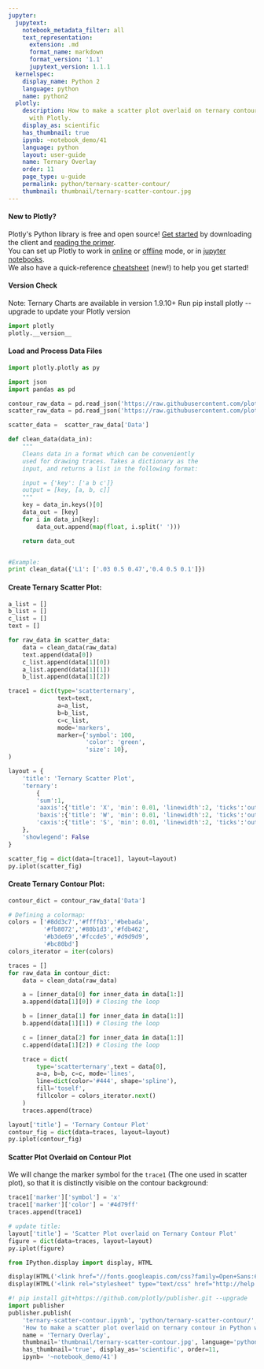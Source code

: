 ```yaml
---
jupyter:
  jupytext:
    notebook_metadata_filter: all
    text_representation:
      extension: .md
      format_name: markdown
      format_version: '1.1'
      jupytext_version: 1.1.1
  kernelspec:
    display_name: Python 2
    language: python
    name: python2
  plotly:
    description: How to make a scatter plot overlaid on ternary contour in Python
      with Plotly.
    display_as: scientific
    has_thumbnail: true
    ipynb: ~notebook_demo/41
    language: python
    layout: user-guide
    name: Ternary Overlay
    order: 11
    page_type: u-guide
    permalink: python/ternary-scatter-contour/
    thumbnail: thumbnail/ternary-scatter-contour.jpg
---
```


#### New to Plotly?
Plotly's Python library is free and open source! [Get started](https://plot.ly/python/getting-started/) by downloading the client and [reading the primer](https://plot.ly/python/getting-started/).
<br>You can set up Plotly to work in [online](https://plot.ly/python/getting-started/#initialization-for-online-plotting) or [offline](https://plot.ly/python/getting-started/#initialization-for-offline-plotting) mode, or in [jupyter notebooks](https://plot.ly/python/getting-started/#start-plotting-online).
<br>We also have a quick-reference [cheatsheet](https://images.plot.ly/plotly-documentation/images/python_cheat_sheet.pdf) (new!) to help you get started!


#### Version Check
Note: Ternary Charts are available in version 1.9.10+
Run pip install plotly --upgrade to update your Plotly version

```python
import plotly
plotly.__version__
```

#### Load and Process Data Files

```python
import plotly.plotly as py

import json
import pandas as pd

contour_raw_data = pd.read_json('https://raw.githubusercontent.com/plotly/datasets/master/contour_data.json')
scatter_raw_data = pd.read_json('https://raw.githubusercontent.com/plotly/datasets/master/scatter_data.json')

scatter_data =  scatter_raw_data['Data']

def clean_data(data_in):
    """
    Cleans data in a format which can be conveniently
    used for drawing traces. Takes a dictionary as the
    input, and returns a list in the following format:

    input = {'key': ['a b c']}
    output = [key, [a, b, c]]
    """
    key = data_in.keys()[0]
    data_out = [key]
    for i in data_in[key]:
        data_out.append(map(float, i.split(' ')))

    return data_out


#Example:
print clean_data({'L1': ['.03 0.5 0.47','0.4 0.5 0.1']})
```

#### Create Ternary Scatter Plot:

```python
a_list = []
b_list = []
c_list = []
text = []

for raw_data in scatter_data:
    data = clean_data(raw_data)
    text.append(data[0])
    c_list.append(data[1][0])
    a_list.append(data[1][1])
    b_list.append(data[1][2])

trace1 = dict(type='scatterternary',
              text=text,
              a=a_list,
              b=b_list,
              c=c_list,
              mode='markers',
              marker={'symbol': 100,
                      'color': 'green',
                      'size': 10},
)

layout = {
    'title': 'Ternary Scatter Plot',
    'ternary':
        {
        'sum':1,
        'aaxis':{'title': 'X', 'min': 0.01, 'linewidth':2, 'ticks':'outside' },
        'baxis':{'title': 'W', 'min': 0.01, 'linewidth':2, 'ticks':'outside' },
        'caxis':{'title': 'S', 'min': 0.01, 'linewidth':2, 'ticks':'outside' }
    },
    'showlegend': False
}

scatter_fig = dict(data=[trace1], layout=layout)
py.iplot(scatter_fig)
```

#### Create Ternary Contour Plot:

```python
contour_dict = contour_raw_data['Data']

# Defining a colormap:
colors = ['#8dd3c7','#ffffb3','#bebada',
          '#fb8072','#80b1d3','#fdb462',
          '#b3de69','#fccde5','#d9d9d9',
          '#bc80bd']
colors_iterator = iter(colors)

traces = []
for raw_data in contour_dict:
    data = clean_data(raw_data)

    a = [inner_data[0] for inner_data in data[1:]]
    a.append(data[1][0]) # Closing the loop

    b = [inner_data[1] for inner_data in data[1:]]
    b.append(data[1][1]) # Closing the loop

    c = [inner_data[2] for inner_data in data[1:]]
    c.append(data[1][2]) # Closing the loop

    trace = dict(
        type='scatterternary',text = data[0],
        a=a, b=b, c=c, mode='lines',
        line=dict(color='#444', shape='spline'),
        fill='toself',
        fillcolor = colors_iterator.next()
    )
    traces.append(trace)

layout['title'] = 'Ternary Contour Plot'
contour_fig = dict(data=traces, layout=layout)
py.iplot(contour_fig)
```

#### Scatter Plot Overlaid on Contour Plot

We will change the marker symbol for the `trace1` (The one used in scatter plot), so that it is distinctly visible on the contour background:

```python
trace1['marker']['symbol'] = 'x'
trace1['marker']['color'] = '#4d79ff'
traces.append(trace1)

# update title:
layout['title'] = 'Scatter Plot overlaid on Ternary Contour Plot'
figure = dict(data=traces, layout=layout)
py.iplot(figure)
```

```python
from IPython.display import display, HTML

display(HTML('<link href="//fonts.googleapis.com/css?family=Open+Sans:600,400,300,200|Inconsolata|Ubuntu+Mono:400,700" rel="stylesheet" type="text/css" />'))
display(HTML('<link rel="stylesheet" type="text/css" href="http://help.plot.ly/documentation/all_static/css/ipython-notebook-custom.css">'))

#! pip install git+https://github.com/plotly/publisher.git --upgrade
import publisher
publisher.publish(
    'ternary-scatter-contour.ipynb', 'python/ternary-scatter-contour/', 'Python Ternary Scatter Overlaid on Contour | plotly',
    'How to make a scatter plot overlaid on ternary contour in Python with Plotly.',
    name = 'Ternary Overlay',
    thumbnail='thumbnail/ternary-scatter-contour.jpg', language='python',
    has_thumbnail='true', display_as='scientific', order=11,
    ipynb= '~notebook_demo/41')
```

```python

```
